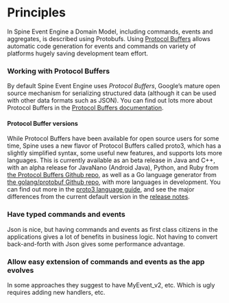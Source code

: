 # Principles

In Spine Event Engine a Domain Model, including commands, events and aggregates, is described using Protobufs.
Using [Protocol Buffers](https://developers.google.com/protocol-buffers/docs/overview) allows automatic code generation for events and commands on variety of platforms hugely saving development team effort.

### Working with Protocol Buffers

By default Spine Event Engine uses *Protocol Buffers*, Google’s
mature open source mechanism for serializing structured data (although it
can be used with other data formats such as JSON). You
can find out lots more about Protocol Buffers in the [Protocol Buffers
documentation](https://developers.google.com/protocol-buffers/docs/overview).

#### Protocol Buffer versions

While Protocol Buffers have been available for open source users for some
time, Spine uses a new flavor of Protocol Buffers called proto3,
which has a slightly simplified syntax, some useful new features, and supports
lots more languages. This is currently available as an beta release in
Java and C++, with an alpha release for JavaNano (Android Java), Python, and
Ruby from [the Protocol Buffers Github
repo](https://github.com/google/protobuf/releases), as well as a Go language
generator from [the golang/protobuf Github repo](https://github.com/golang/protobuf), with more languages in development. You can find out more in the [proto3 language guide](https://developers.google.com/protocol-buffers/docs/proto3), and see
the major differences from the current default version in the [release notes](https://github.com/google/protobuf/releases). 


### Have typed commands and events
  Json is nice, but having commands and events as first class citizens in the applications gives a lot of benefits in business logic. Not having to convert back-and-forth with Json gives some performance advantage.


### Allow easy extension of commands and events as the app evolves

In some approaches they suggest to have MyEvent_v2, etc. Which is ugly requires adding new handlers, etc.